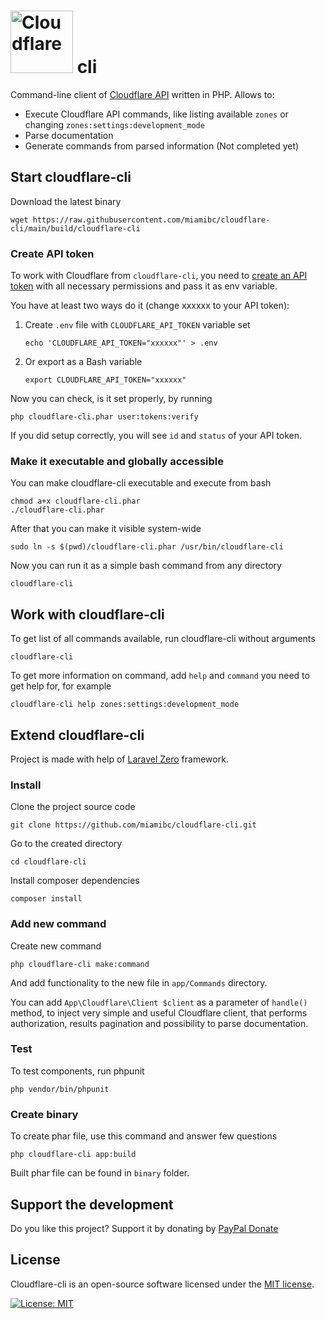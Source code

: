 <h1>
    <img title="Cloudflare" alt="Cloudflare" height="100" src="https://www.cloudflare.com/img/logo-cloudflare-dark.svg"/> cli
</h1>

Command-line client of [Cloudflare API](https://api.cloudflare.com/) written in PHP. Allows to:
- Execute Cloudflare API commands, like listing available `zones` or changing `zones:settings:development_mode`
- Parse documentation 
- Generate commands from parsed information (Not completed yet)

## Start cloudflare-cli

Download the latest binary 
```
wget https://raw.githubusercontent.com/miamibc/cloudflare-cli/main/build/cloudflare-cli
```

### Create API token

To work with Cloudflare from `cloudflare-cli`, you need to [create an API token](https://developers.cloudflare.com/api/tokens/create) with all necessary permissions and pass it as env variable. 

You have at least two ways do it (change xxxxxx to your API token):

1. Create `.env` file with `CLOUDFLARE_API_TOKEN` variable set
    ```
    echo 'CLOUDFLARE_API_TOKEN="xxxxxx"' > .env
    ```

2. Or export as a Bash variable
    
    ```
    export CLOUDFLARE_API_TOKEN="xxxxxx"
    ```

Now you can check, is it set properly, by running
```
php cloudflare-cli.phar user:tokens:verify
```

If you did setup correctly, you will see `id` and `status` of your API token.

### Make it executable and globally accessible

You can make cloudflare-cli executable and execute from bash
```
chmod a+x cloudflare-cli.phar
./cloudflare-cli.phar
```

After that you can make it visible system-wide
```
sudo ln -s $(pwd)/cloudflare-cli.phar /usr/bin/cloudflare-cli
```

Now you can run it as a simple bash command from any directory

```
cloudflare-cli
```

## Work with cloudflare-cli

To get list of all commands available, run cloudflare-cli without arguments

```
cloudflare-cli
```

To get more information on command, add `help` and `command` you need to get help for, for example

```
cloudflare-cli help zones:settings:development_mode
```

## Extend cloudflare-cli

Project is made with help of [Laravel Zero](https://laravel-zero.com/) framework.

### Install

Clone the project source code

```
git clone https://github.com/miamibc/cloudflare-cli.git
```

Go to the created directory

```
cd cloudflare-cli
```

Install composer dependencies

```
composer install
```

### Add new command

Create new command
```
php cloudflare-cli make:command
```

And add functionality to the new file in `app/Commands` directory.

You can add `App\Cloudflare\Client $client` as a parameter of `handle()` method, to inject very simple and useful Cloudflare client, that performs authorization, results pagination and possibility to parse documentation.

### Test

To test components, run phpunit
```
php vendor/bin/phpunit
```

### Create binary

To create phar file, use this command and answer few questions
```
php cloudflare-cli app:build
```

Built phar file can be found in `binary` folder.


## Support the development

Do you like this project? Support it by donating by [PayPal Donate](https://www.paypal.com/donate?hosted_button_id=VWYANQXDSRRG4)

## License

Cloudflare-cli is an open-source software licensed under the [MIT license](https://github.com/miamibc/cloudflare-cli/blob/main/LICENSE.md).

[![License: MIT](https://img.shields.io/badge/License-MIT-yellow.svg)](https://github.com/miamibc/cloudflare-cli/blob/main/LICENSE.md)
